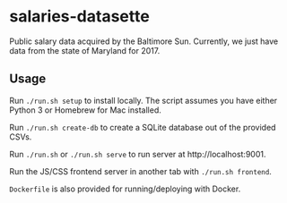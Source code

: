 # salaries-datasette
Public salary data acquired by the Baltimore Sun. Currently, we just have data from the state of Maryland for 2017.

## Usage

Run `./run.sh setup` to install locally. The script assumes you have either Python 3 or Homebrew for Mac installed.

Run `./run.sh create-db` to create a SQLite database out of the provided CSVs.

Run `./run.sh` or `./run.sh serve` to run server at http://localhost:9001.

Run the JS/CSS frontend server in another tab with `./run.sh frontend`.

`Dockerfile` is also provided for running/deploying with Docker.
